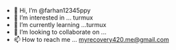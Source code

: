 - 👋 Hi, I’m @farhan12345ppy
- 👀 I’m interested in ... turmux
- 🌱 I’m currently learning ...turmux
- 💞️ I’m looking to collaborate on ...
- 📫 How to reach me ... myrecovery420.me@gmail.com

<!---
farhan12345ppy/farhan12345ppy is a ✨ special ✨ repository because its `README.md` (this file) appears on your GitHub profile.
You can click the Preview link to take a look at your changes.
--->
